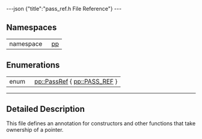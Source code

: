 ---json {"title":"pass\_ref.h File Reference"} ---

Namespaces
----------

<table><tbody><tr class="odd"><td style="text-align: right;">namespace  </td><td><a href="/docs/native-client/pepper_stable/cpp/namespacepp/" class="el">pp</a></td></tr></tbody></table>

Enumerations
------------

<table><tbody><tr class="odd"><td style="text-align: right;">enum  </td><td><a href="/docs/native-client/pepper_stable/cpp/namespacepp#a339083c1beec620267bf8b3c55decaa5" class="el">pp::PassRef</a> { <a href="/docs/native-client/pepper_stable/cpp/namespacepp#a339083c1beec620267bf8b3c55decaa5a82ae1b20e3ad488539b9dbc6ab4dd585" class="el">pp::PASS_REF</a> }</td></tr></tbody></table>

------------------------------------------------------------------------

<span id="details" class="anchor" style="margin: 0;"></span>

Detailed Description
--------------------

This file defines an annotation for constructors and other functions that take ownership of a pointer.
